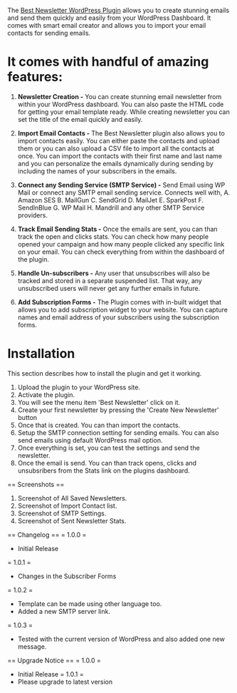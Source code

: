 The [Best Newsletter WordPress Plugin](https://wordpress.org/plugins/best-newsletter/) allows you to create stunning emails and send them quickly and easily from your WordPress Dashboard. It comes with smart email creator and allows you to import your email contacts for sending emails.

# It comes with handful of amazing features:

1. **Newsletter Creation -**
You can create stunning email newsletter from within your WordPress dashboard. You can also paste the HTML code for getting your email template ready. While creating newsletter you can set the title of the email quickly and easily.

2. **Import Email Contacts -**
The Best Newsletter plugin also allows you to import contacts easily. You can either paste the contacts and upload them or you can also upload a CSV file to import all the contacts at once.
You can import the contacts with their first name and last name and you can personalize the emails dynamically during sending by including the names of your subscribers in the emails.

3. **Connect any Sending Service (SMTP Service) -**
Send Email using WP Mail or connect any SMTP email sending service. Connects well with,
A. Amazon SES
B. MailGun
C. SendGrid
D. MailJet
E. SparkPost
F. SendInBlue
G. WP Mail
H. Mandrill
and any other SMTP Service providers.

4. **Track Email Sending Stats -**
Once the emails are sent, you can than track the open and clicks stats. You can check how many people opened your campaign and how many people clicked any specific link on your email. You can check everything from within the dashboard of the plugin.

5. **Handle Un-subscribers -**
Any user that unsubscribes will also be tracked and stored in a separate suspended list. That way, any unsubscribed users will never get any further emails in future.

6. **Add Subscription Forms -**
The Plugin comes with in-built widget that allows you to add subscription widget to your website. You can capture names and email address of your subscribers using the subscription forms.

# Installation

This section describes how to install the plugin and get it working.

1. Upload the plugin to your WordPress site.
2. Activate the plugin.
3. You will see the menu item 'Best Newsletter' click on it.
4. Create your first newsletter by pressing the 'Create New Newsletter' button
5. Once that is created. You can than import the contacts.
6. Setup the SMTP connection setting for sending emails. You can also send emails using default WordPress mail option.
7. Once everything is set, you can test the settings and send the newsletter.
8. Once the email is send. You can than track opens, clicks and unsubsribers from the Stats link on the plugins dashboard.

== Screenshots ==
1. Screenshot of All Saved Newsletters.
2. Screenshot of Import Contact list.
3. Screenshot of SMTP Settings.
4. Screenshot of Sent Newsletter Stats.

== Changelog ==
= 1.0.0 =
* Initial Release

= 1.0.1 =
* Changes in the Subscriber Forms

= 1.0.2 =
* Template can be made using other language too.
* Added a new SMTP server link. 

= 1.0.3 =
* Tested with the current version of WordPress and also added one new message. 
 
== Upgrade Notice ==
= 1.0.0 =
* Initial Release
= 1.0.1 =
* Please upgrade to latest version
